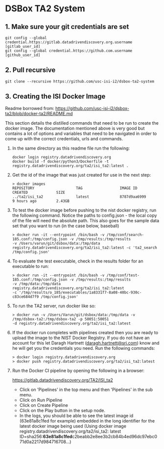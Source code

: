 # DSBox TA2 System

## 1. Make sure your git credentials are set
    git config --global credential.https://gitlab.datadrivendiscovery.org.username [gitlab_user_id]
    git config --global credential.https://github.com.username [github_user_id]

## 2. Pull recursive
    git clone --recursive https://github.com/usc-isi-i2/dsbox-ta2-system

## 3. Creating the ISI Docker Image
Readme borrowed from: https://github.com/usc-isi-i2/dsbox-ta2/blob/docker-ta2/README.md

This section details the distilled commands that need to be run to create the docker image. The documentation mentioned
above is very good but contains a lot of options and variables that need to be navigated in order to come up with the
correct credentials, urls and commands.

1. In the same directory as this readme file run the following:
    
    ```
    docker login registry.datadrivendiscovery.org 
    docker build -f docker/python3/Dockerfile -t registry.datadrivendiscovery.org/ta2/isi_ta2:latest .
    ```
    
2. Get the id of the image that was just created for use in the next step:

    ```
    > docker images
    REPOSITORY                   TAG                 IMAGE ID            CREATED             SIZE
    ../ta2/isi_ta2               latest              8787d9aa6999        9 hours ago         2.43GB
    ``` 
    
    
3. To test the docker image before pushing to the nist docker registry, run the following command. Notice the paths to 
   config.json - the local copy of the file will need the absolute path. This also goes for the sample data set that
   you want to run (in the case below, baseball)

    ``` 
    > docker run -it --entrypoint /bin/bash -v /tmp/conf/search-185.conf:/tmp/config.json -v /tmp/results:/tmp/results
    -v /Users/varun/git/dsbox/data:/tmp/data registry.datadrivendiscovery.org/ta2/isi_ta2:latest -c 'ta2_search /tmp/config.json'
    ```

4. To evaluate the test executable, check in the results folder for an executable to run:

    ``` 
    > docker run -it --entrypoint /bin/bash -v /tmp/conf/test-185.conf:/tmp/config.json -v /tmp/results:/tmp/results 
    -v /tmp/data:/tmp/data registry.datadrivendiscovery.org/ta2/isi_ta2:latest 
    -c '/tmp/results/o_185/executables/1a8331f7-8a08-40bc-930c-c83ce684d7f9 /tmp/config.json'
    ```

5. To run the TA2 server, run docker like so:

    ``` 
    > docker run -v /Users/Varun/git/dsbox/data:/tmp/data -v /tmp/dsbox-ta2:/tmp/dsbox-ta2 -p 50051:50051 
    -d registry.datadrivendiscovery.org/ta2/isi_ta2:latest
    ```

6. If the docker run completes with pipelines created then you are ready to upload the image to the NIST Docker Registry.
   If you do not have an account for this let Daragh Hartnett (daragh.hartnett@sri.com) know and he will get you the 
   credentials you need. Run the following commands:

   ```  
   > docker login registry.datadrivendiscovery.org
   > docker push registry.datadrivendiscovery.org/ta2/isi_ta2:latest 
   ```
   
7. Run the Docker CI pipeline by opening the following in a browser: 

      https://gitlab.datadrivendiscovery.org/TA2/ISI_ta2
    
   - Click on 'Pipelines' in the top menu and then 'Pipelines' in the sub menu. 
   - Click on Run Pipeline
   - Click on Create Pipeline
   - Click on the Play button in the setup node.
   - In the logs, you should be able to see the latest image id (63e81a8c1fed for example) embedded in the long 
   identifier for the latest docker image being used (Using docker image registry.datadrivendiscovery.org/ta2/isi_ta2:
   latest ID=sha256:**63e81a8c1fed**c2beabb2e8ee3b2cb84b4ed96dc97ebc071d0a2217d984716708...)
   
